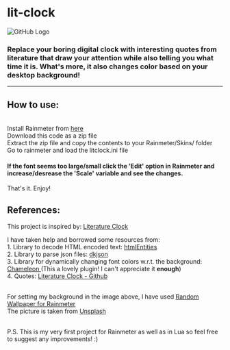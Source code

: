 # lit-clock

![GitHub Logo](https://user-images.githubusercontent.com/78578803/189284611-0e6912bb-314f-4a47-bf92-c2237919a5c4.png)



### Replace your boring digital clock with interesting quotes from literature that draw your attention while also telling you what time it is. What's more, it also changes color based on your desktop background!

--------------------------------------------------------------------------------------------------------------------------------------------------------


## How to use:

<br>Install Rainmeter from <a href="https://www.rainmeter.net/" target="_blank"><u>here</u></a>
<br>Download this code as a zip file
<br>Extract the zip file and copy the contents to your Rainmeter/Skins/ folder
<br>Go to rainmeter and load the litclock.ini file

#### If the font seems too large/small click the 'Edit' option in Rainmeter and increase/desrease the 'Scale' variable and see the changes.
That's it. Enjoy! <br>

## References:

This project is inspired by: <a href="https://literature-clock.jenevoldsen.com/" target="_blank"><u>Literature Clock</u></a>

I have taken help and borrowed some resources from:
<br>1. Library to decode HTML encoded text: <a href="https://github.com/TiagoDanin/htmlEntities-for-lua" target="_blank"><u>htmlEntities</u></a>
<br>2. Library to parse json files: <a href="https://github.com/LuaDist/dkjson" target="_blank"><u>dkjson</u></a>
<br>3. Library for dynamically changing font colors w.r.t. the background: <a href="https://github.com/socks-the-fox/Chameleon"> Chameleon </a> (This a lovely plugin! I can't appreciate it <b>enough</b>)
<br>4. Quotes: <a href="https://github.com/JohannesNE/literature-clock" target="_blank"></u>Literature Clock - Github</u></a>


<br>For setting my background in the image above, I have used <a href = "https://github.com/JonathanJourdan/Random-Wallpaper-for-Rainmeter" target = "_blank"><u>Random Wallpaper for Rainmeter</u></a>
<br>The picture is taken from <a href="https://unsplash.com/" target="_blank"><u>Unsplash</u></a> 


<br>
P.S. This is my very first project for Rainmeter as well as in Lua so feel free to suggest any improvements! :)
